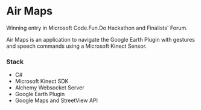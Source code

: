 # Air Maps

Winning entry in Microsoft Code.Fun.Do Hackathon and Finalists' Forum.

Air Maps is an application to navigate the Google Earth Plugin with gestures and speech commands using a Microsoft Kinect Sensor.

### Stack

* C#
* Microsoft Kinect SDK
* Alchemy Websocket Server
* Google Earth Plugin
* Google Maps and StreetView API
